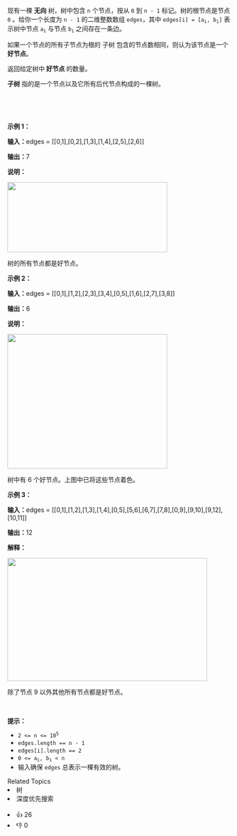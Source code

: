 <p>现有一棵 <strong>无向</strong> 树，树中包含 <code>n</code> 个节点，按从 <code>0</code> 到 <code>n - 1</code> 标记。树的根节点是节点 <code>0</code> 。给你一个长度为 <code>n - 1</code> 的二维整数数组 <code>edges</code>，其中 <code>edges[i] = [a<sub>i</sub>, b<sub>i</sub>]</code> 表示树中节点 <code>a<sub>i</sub></code> 与节点 <code>b<sub>i</sub></code> 之间存在一条边。</p>

<p>如果一个节点的所有子节点为根的&nbsp;<span data-keyword="subtree">子树</span>&nbsp;包含的节点数相同，则认为该节点是一个 <strong>好节点</strong>。</p>

<p>返回给定树中<strong> 好节点 </strong>的数量。</p>

<p><strong>子树</strong>&nbsp;指的是一个节点以及它所有后代节点构成的一棵树。</p>

<p>&nbsp;</p>

<p>&nbsp;</p>

<p><strong class="example">示例 1：</strong></p>

<div class="example-block"> 
 <p><strong>输入：</strong><span class="example-io">edges = [[0,1],[0,2],[1,3],[1,4],[2,5],[2,6]]</span></p> 
</div>

<p><strong>输出：</strong><span class="example-io">7</span></p>

<p><strong>说明：</strong></p> 
<img alt="" src="https://assets.leetcode.com/uploads/2024/05/26/tree1.png" style="width: 360px; height: 158px;" /> 
<p>树的所有节点都是好节点。</p>

<p><strong class="example">示例 2：</strong></p>

<div class="example-block"> 
 <p><strong>输入：</strong><span class="example-io">edges = [[0,1],[1,2],[2,3],[3,4],[0,5],[1,6],[2,7],[3,8]]</span></p> 
</div>

<p><strong>输出：</strong><span class="example-io">6</span></p>

<p><strong>说明：</strong></p> 
<img alt="" src="https://assets.leetcode.com/uploads/2024/06/03/screenshot-2024-06-03-193552.png" style="width: 360px; height: 303px;" /> 
<p>树中有 6 个好节点。上图中已将这些节点着色。</p>

<p><strong class="example">示例 3：</strong></p>

<div class="example-block"> 
 <p><span class="example-io"><b>输入：</b>edges = [[0,1],[1,2],[1,3],[1,4],[0,5],[5,6],[6,7],[7,8],[0,9],[9,10],[9,12],[10,11]]</span></p> 
</div>

<p><span class="example-io"><b>输出：</b>12</span></p>

<p><strong>解释：</strong></p> 
<img alt="" src="https://assets.leetcode.com/uploads/2024/08/08/rob.jpg" style="width: 450px; height: 277px;" /> 
<p>除了节点 9 以外其他所有节点都是好节点。</p>

<p>&nbsp;</p>

<p><strong>提示：</strong></p>

<ul> 
 <li><code>2 &lt;= n &lt;= 10<sup>5</sup></code></li> 
 <li><code>edges.length == n - 1</code></li> 
 <li><code>edges[i].length == 2</code></li> 
 <li><code>0 &lt;= a<sub>i</sub>, b<sub>i</sub> &lt; n</code></li> 
 <li>输入确保 <code>edges</code> 总表示一棵有效的树。</li> 
</ul>

<div><div>Related Topics</div><div><li>树</li><li>深度优先搜索</li></div></div><br><div><li>👍 26</li><li>👎 0</li></div>